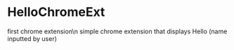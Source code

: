 # HelloChromeExt
first chrome extension\n
simple chrome extension that displays Hello (name inputted by user)
